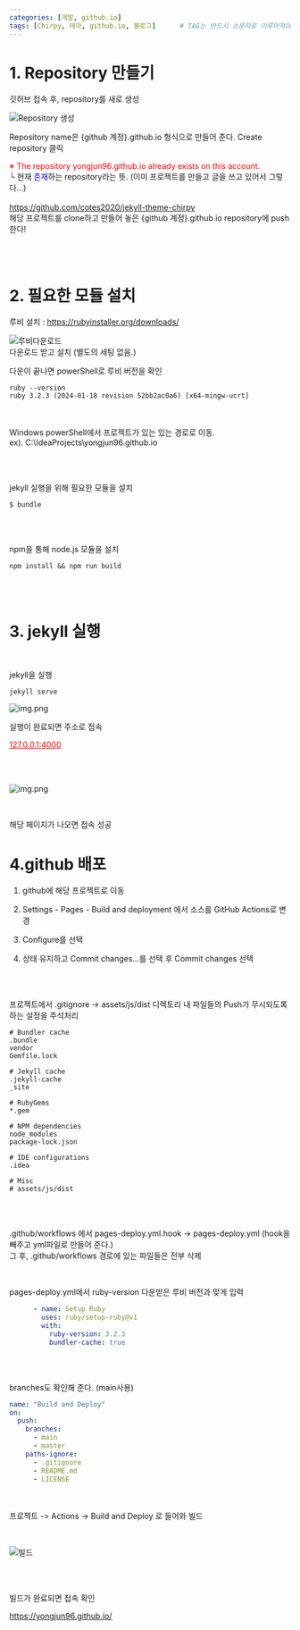 ```yaml
---
categories: [개발, github.io]
tags: [Chirpy, 테마, github.io, 블로그]		# TAG는 반드시 소문자로 이루어져야함!
---
```



# 1. Repository 만들기

깃허브 접속 후, 
repository를 새로 생성

![Repository 생성](../assets/img/postimg/2024-03-14/img2.png)

Repository name은 {github 계정}.github.io 형식으로 만들어 준다.
Create repository 클릭

<span style="color:red">※ The repository yongjun96.github.io already exists on this account.</span><br>
└ 현재 <span style="color:blue">존재</span>하는 repository라는 뜻. (이미 프로젝트를 만들고 글을 쓰고 있어서 그렇다...)
<br><br>
<a href="https://github.com/cotes2020/jekyll-theme-chirpy" target="_blank">https://github.com/cotes2020/jekyll-theme-chirpy</a><br>
해당 프로젝트를 clone하고 만들어 놓은 {github 계정}.github.io repository에 push한다!

<br><br>
# 2. 필요한 모듈 설치


루비 설치 : <a href="https://rubyinstaller.org/downloads/" target="_blank">https://rubyinstaller.org/downloads/</a><br>


![루비다운로드](../assets/img/postimg/2024-03-14/루비다운로드.png)
<br>
다운로드 받고 설치 (별도의 세팅 없음.)


다운이 끝나면 powerShell로 루비 버전을 확인
```shell
ruby --version
ruby 3.2.3 (2024-01-18 revision 52bb2ac0a6) [x64-mingw-ucrt]
```
<br><br>
Windows powerShell에서 프로젝트가 있는 있는 경로로 이동.<br>
ex). C:\IdeaProjects\yongjun96.github.io

<br><br>

jekyll 실행을 위해 필요한 모듈을 설치

```shell
$ bundle
```


<br><br>


npm을 통해 node.js 모듈을 설치

```shell
npm install && npm run build
```


<br><br>


# 3. jekyll 실행

<br>

jekyll을 실행

```shell
jekyll serve
```

![img.png](../assets/img/postimg/2024-03-14/local접속.png)

실행이 완료되면 주소로 접속<br>

<a style="color:red" href="http://127.0.0.1:4000" target="_blank">127.0.0.1:4000</a>

<br><br>

![img.png](../assets/img/postimg/2024-03-14/demo페이지.png)

<br>

해당 페이지가 나오면 접속 성공


# 4.github 배포

1. github에 해당 프로젝트로 이동

2. Settings - Pages - Build and deployment 에서 소스를 GitHub Actions로 변경

3. Configure를 선택

4. 상태 유지하고 Commit changes…를 선택 후 Commit changes 선택

<br><br>

프로젝트에서 .gitignore -> assets/js/dist 디렉토리 내 파일들의 Push가 무시되도록하는 설정을 주석처리

```shell
# Bundler cache
.bundle
vendor
Gemfile.lock

# Jekyll cache
.jekyll-cache
_site

# RubyGems
*.gem

# NPM dependencies
node_modules
package-lock.json

# IDE configurations
.idea

# Misc
# assets/js/dist
```

<br><br>

.github/workflows 에서 pages-deploy.yml.hook -> pages-deploy.yml (hook을 빼주고 yml파일로 만들어 준다.)<br>
그 후, .github/workflows 경로에 있는 파일들은 전부 삭제

<br>

pages-deploy.yml에서 ruby-version 다운받은 루비 버전과 맞게 입력

```yml
      - name: Setup Ruby
        uses: ruby/setup-ruby@v1
        with:
          ruby-version: 3.2.3
          bundler-cache: true
```
<br><br>

branches도 확인해 준다. (main사용)

```yml
name: "Build and Deploy"
on:
  push:
    branches:
      - main
      - master
    paths-ignore:
      - .gitignore
      - README.md
      - LICENSE
```
<br><br>
프로젝트 -> Actions -> Build and Deploy 로 들어와 빌드

<br>

![빌드](../assets/img/postimg/2024-03-14/빌드.png)

<br><br>

빌드가 완료되면 접속 확인

<a href="https://yongjun96.github.io/" target="_blank">https://yongjun96.github.io/</a>

